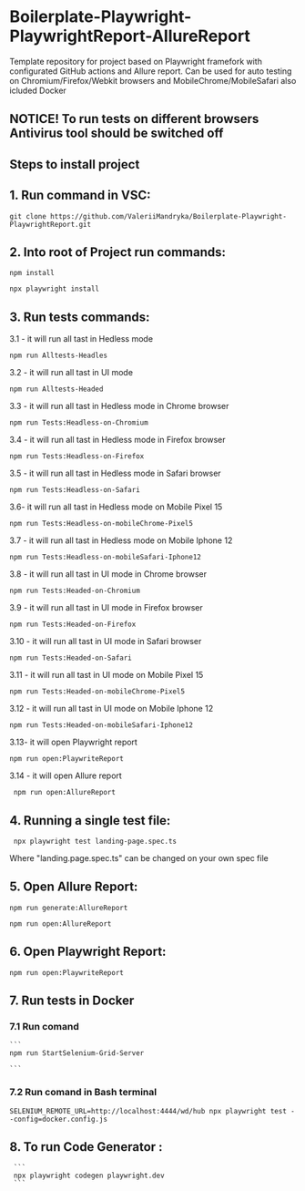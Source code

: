 # Boilerplate-Playwright-PlaywrightReport-AllureReport
Template repository for project based on Playwright framefork with configurated GitHub actions and Allure report. Can be used for auto testing on Chromium/Firefox/Webkit browsers and MobileChrome/MobileSafari also icluded Docker

 ##                                 NOTICE! To run tests on different browsers Antivirus tool should be switched off 

## Steps to install project

## 1. Run command in VSC:

```
git clone https://github.com/ValeriiMandryka/Boilerplate-Playwright-PlaywrightReport.git

```
## 2. Into root of Project run commands:
```
npm install

npx playwright install

```
## 3. Run tests commands:

   3.1   - it will run all tast in Hedless mode
      
    npm run Alltests-Headles 
   3.2 - it will run all tast in UI mode
    
    npm run Alltests-Headed   
   3.3   - it will run all tast in Hedless mode in Chrome browser
    
    npm run Tests:Headless-on-Chromium
    
       
   3.4   - it will run all tast in Hedless mode in Firefox browser
   
    npm run Tests:Headless-on-Firefox 
   3.5 - it will run all tast in Hedless mode in Safari browser
   
    npm run Tests:Headless-on-Safari      
   3.6- it will run all tast in Hedless mode on Mobile Pixel 15
   
    npm run Tests:Headless-on-mobileChrome-Pixel5    
   3.7 - it will run all tast in Hedless mode on Mobile Iphone 12
   
    npm run Tests:Headless-on-mobileSafari-Iphone12  
   3.8 - it will run all tast in UI mode in Chrome browser
    
    npm run Tests:Headed-on-Chromium  
   3.9 - it will run all tast in UI mode in Firefox browser
   
    npm run Tests:Headed-on-Firefox  
   3.10 - it will run all tast in UI mode in Safari browser
   
    npm run Tests:Headed-on-Safari  
   3.11 - it will run all tast in UI mode on Mobile Pixel 15
      
    npm run Tests:Headed-on-mobileChrome-Pixel5    
   3.12 - it will run all tast in UI mode on Mobile Iphone 12
   
    npm run Tests:Headed-on-mobileSafari-Iphone12   
   3.13- it will open Playwright report
       
    npm run open:PlaywriteReport  
   3.14 - it will open Allure report
   
     npm run open:AllureReport    
## 4. Running a single test file:
   
   ```
    npx playwright test landing-page.spec.ts

   ```
  Where "landing.page.spec.ts" can be changed on your own spec file
  
## 5. Open Allure Report:
   
   ```
   npm run generate:AllureReport
   
   npm run open:AllureReport
   ```
## 6. Open Playwright Report:  

   ```
   npm run open:PlaywriteReport
   ```
## 7. Run tests in Docker
  
  ### 7.1 Run comand
    
    ```
    npm run StartSelenium-Grid-Server

    ```
   ### 7.2 Run comand in Bash terminal
  
   ```
   SELENIUM_REMOTE_URL=http://localhost:4444/wd/hub npx playwright test --config=docker.config.js
   ```

## 8. To run Code Generator :
    
     ```
     npx playwright codegen playwright.dev
     ```
